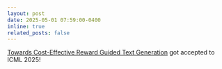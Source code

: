 ```yaml
---
layout: post
date: 2025-05-01 07:59:00-0400
inline: true
related_posts: false
---
```


<a href="https://arxiv.org/abs/2502.04517">Towards Cost-Effective Reward Guided Text Generation</a> got accepted to ICML 2025!
